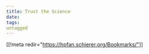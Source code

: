 ```yaml
---
title: Trust the Science
date: 
tags:
untagged
---
```

[[!meta redir="https://hpfan.schierer.org/Bookmarks/"]]
